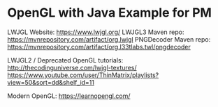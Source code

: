 # OpenGL with Java Example for PM

LWJGL Website: https://www.lwjgl.org/
LWJGL3 Maven repo: https://mvnrepository.com/artifact/org.lwjgl
PNGDecoder Maven repo:  https://mvnrepository.com/artifact/org.l33tlabs.twl/pngdecoder

LWJGL2 / Deprecated OpenGL tutorials: 
http://thecodinguniverse.com/lwjgl-textures/
https://www.youtube.com/user/ThinMatrix/playlists?view=50&sort=dd&shelf_id=11

Modern OpenGL:
https://learnopengl.com/
